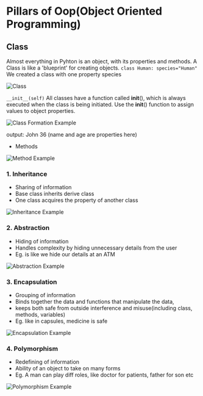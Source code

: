 # Pillars of Oop(Object Oriented Programming)

## Class
Almost everything in Pyhton is an object, with  its properties and methods. A Class is like a 'blueprint' for creating objects.
``` class Human: species="Human" ```
We created a class with one property species

![Class](class.png)

   ```__init__(self)```
 All classes have a function called __init__(), which is always executed when the class is being initiated. Use the __init__() function to assign values to object properties.
 
![Class Formation Example](example.png)

output: John 36 (name and age are properties here)

- Methods 

![Method Example](method.png)

### 1. Inheritance 
- Sharing of information
- Base class inherits derive class
- One class acquires the property of another class

![Inheritance Example](Inheritance.png)



### 2. Abstraction
- Hiding of information
- Handles complexity by hiding unnecessary details from the user
- Eg. is like we hide our details at an ATM

![Abstraction Example](Abstraction.png)

### 3. Encapsulation
- Grouping of information
- Binds together the data and functions that manipulate the data, 
- keeps both safe from outside interference and misuse(including class, methods, variables)
- Eg. like in capsules, medicine is safe

![Encapsulation Example](Encapsulation.png)

### 4. Polymorphism
- Redefining of information
- Ability of an object to take on many forms
- Eg. A man can play diff roles, like doctor for patients, father for son etc

![Polymorphism Example](Polymorphism.png)
